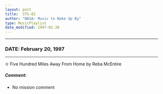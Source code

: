 ```yaml
---
layout: post
title:  STS-82
author: "NASA: Music to Wake Up By"
type: MusicPlaylist
date_modified: 1997-02-20
---
```


----
### DATE: February 20, 1997
----
✫ Five Hundred Miles Away From Home by Reba McEntire

##### Comment:
* No mission comment
